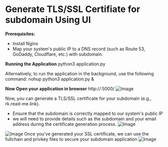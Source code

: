 # Generate TLS/SSL Certifiate for subdomain Using UI

<b>Prerequisites: </b>
- Install Nginx
- Map your system's public IP to a DNS record (such as Route 53, GoDaddy, Cloudflare, etc.) with subdomain.

<b> Running the Application</b>
python3 application.py

Alternatively, to run the application in the background, use the following command:
nohup python3 application.py &

<b>Now Open your application in browser</b>
http://<IP-ADDRESS>:5000/
![Image](https://github.com/user-attachments/assets/76a6aa58-cb7d-4ebb-acb9-66ea159d2a98)

Now, you can generate a TLS/SSL certificate for your subdomain (e.g., rk.read-me.link).
- Ensure that the subdomain is correctly mapped to our system's public IP
- we will need to provide details such as the subdomain and your email address during the certificate generation process.
![Image](https://github.com/user-attachments/assets/3013fb0f-45c1-4634-ba06-026aacf08650)

![Image](https://github.com/user-attachments/assets/dea37923-4ac4-4cde-800e-f5b9f5cf6603)
Once you've generated your SSL certificate, we can use the fullchain and privkey files to secure your subdomain application
![Image](https://github.com/user-attachments/assets/46a9466b-d70c-48b0-a989-4bd958a6035f)




